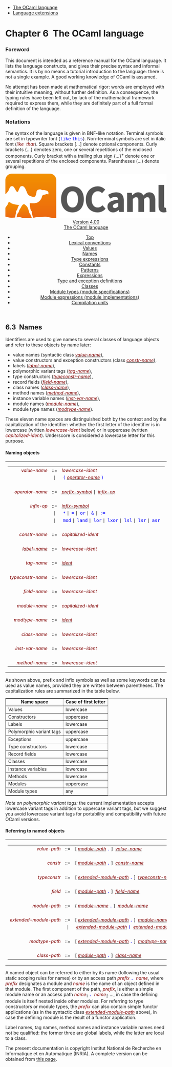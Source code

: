 <!-- ((! set title Manual !)) ((! set documentation !)) ((! set manual !)) ((! set nobreadcrumb !)) -->
<div class="manual content"><ul class="part_menu"><li class="active"><a href="language.html">The OCaml language</a></li><li><a href="manual021.html">Language extensions</a></li></ul>




<h1 class="chapter"><a name="htoc51"><span>Chapter 6</span></a>&nbsp;&nbsp;The OCaml language</h1><p> <a name="c:refman"></a>

</p><h3 class="subsection">Foreword</h3><p>This document is intended as a reference manual for the OCaml
language. It lists the language constructs, and gives their precise
syntax and informal semantics. It is by no means a tutorial
introduction to the language: there is not a single example. A good
working knowledge of OCaml is assumed.</p><p>No attempt has been made at mathematical rigor: words are employed
with their intuitive meaning, without further definition. As a
consequence, the typing rules have been left out, by lack of the
mathematical framework required to express them, while they are
definitely part of a full formal definition of the language.</p><h3 class="subsection">Notations</h3><p>The syntax of the language is given in BNF-like notation. Terminal
symbols are set in typewriter font (<font color="blue"><tt>like</tt> <tt>this</tt></font>).
Non-terminal symbols are set in italic font (<font color="maroon"><i>like</i></font> &nbsp;<font color="maroon"><i>that</i></font>).
Square brackets […] denote optional components. Curly brackets
{…} denotes zero, one or several repetitions of the enclosed
components. Curly bracket with a trailing plus sign {…}<sup>+</sup>
denote one or several repetitions of the enclosed components.
Parentheses (…) denote grouping.</p><header><nav class="toc brand"><a class="brand" href="https://ocaml.org/"><img src="colour-logo-gray.svg" class="svg" alt="OCaml"></a></nav><nav class="toc"><div class="toc_version"><a href="/docs" id="version-select">Version 4.00</a></div><div class="toc_title"><a href="#">The OCaml language</a></div><ul><li class="top"><a href="#">Top</a></li>
<li><a href="lex.html#start-section">Lexical conventions</a>
</li><li><a href="manual010.html#start-section">Values</a>
</li><li><a href="manual011.html#start-section">Names</a>
</li><li><a href="types.html#start-section">Type expressions</a>
</li><li><a href="manual013.html#start-section">Constants</a>
</li><li><a href="patterns.html#start-section">Patterns</a>
</li><li><a href="expr.html#start-section">Expressions</a>
</li><li><a href="manual016.html#start-section">Type and exception definitions</a>
</li><li><a href="manual017.html#start-section">Classes</a>
</li><li><a href="manual018.html#start-section">Module types (module specifications)</a>
</li><li><a href="manual019.html#start-section">Module expressions (module implementations)</a>
</li><li><a href="manual020.html#start-section">Compilation units</a>
</li></ul></nav></header><a id="start-section"></a><section id="section">




<h2 class="section"><a name="htoc62">6.3</a>&nbsp;&nbsp;Names</h2><p> <a name="s:names"></a>
</p><p>Identifiers are used to give names to several classes of language
objects and refer to these objects by name later:
</p><ul class="itemize"><li class="li-itemize">
value names (syntactic class <i><a href="#value-name" class="syntax"><font color="maroon">value-name</font></a></i>),
</li><li class="li-itemize">value constructors and exception constructors (class <i><a href="#constr-name" class="syntax"><font color="maroon">constr-name</font></a></i>),
</li><li class="li-itemize">labels (<i><a href="lex.html#label-name" class="syntax"><font color="maroon">label-name</font></a></i>),
</li><li class="li-itemize">polymorphic variant tags (<i><a href="#tag-name" class="syntax"><font color="maroon">tag-name</font></a></i>),
</li><li class="li-itemize">type constructors (<i><a href="#typeconstr-name" class="syntax"><font color="maroon">typeconstr-name</font></a></i>),
</li><li class="li-itemize">record fields (<i><a href="#field-name" class="syntax"><font color="maroon">field-name</font></a></i>),
</li><li class="li-itemize">class names (<i><a href="#class-name" class="syntax"><font color="maroon">class-name</font></a></i>),
</li><li class="li-itemize">method names (<i><a href="#method-name" class="syntax"><font color="maroon">method-name</font></a></i>),
</li><li class="li-itemize">instance variable names (<i><a href="#inst-var-name" class="syntax"><font color="maroon">inst-var-name</font></a></i>),
</li><li class="li-itemize">module names (<i><a href="#module-name" class="syntax"><font color="maroon">module-name</font></a></i>),
</li><li class="li-itemize">module type names (<i><a href="#modtype-name" class="syntax"><font color="maroon">modtype-name</font></a></i>).
</li></ul><p>
These eleven name spaces are distinguished both by the context and by the
capitalization of the identifier: whether the first letter of the
identifier is in lowercase (written <font color="maroon"><i>lowercase-ident</i></font> below) or in
uppercase (written <font color="maroon"><i>capitalized-ident</i></font>). Underscore is considered a
lowercase letter for this purpose.</p><p><a name="@manual.kwd0"></a>
<a name="@manual.kwd1"></a></p><h4 class="subsubsection">Naming objects</h4><table class="display dcenter"><tbody><tr valign="middle"><td class="dcell"><table cellspacing="6" cellpadding="0"><tbody><tr><td align="right" nowrap="">
<i><a name="value-name" class="syntax"><font color="maroon">value-name</font></a></i></td><td align="center" nowrap="">::=</td><td align="left" nowrap="">
<font color="maroon"><i>lowercase-ident</i></font>
&nbsp;</td></tr>
<tr><td align="right" nowrap="">&nbsp;</td><td align="center" nowrap="">∣</td><td align="left" nowrap="">&nbsp;<font color="blue"><tt>(</tt></font>&nbsp;<i><a href="#operator-name" class="syntax"><font color="maroon">operator-name</font></a></i>&nbsp;<font color="blue"><tt>)</tt></font>
&nbsp;</td></tr>
<tr><td align="right" nowrap="">&nbsp;</td></tr>
<tr><td align="right" nowrap="">
<i><a name="operator-name" class="syntax"><font color="maroon">operator-name</font></a></i></td><td align="center" nowrap="">::=</td><td align="left" nowrap="">
<i><a href="lex.html#prefix-symbol" class="syntax"><font color="maroon">prefix-symbol</font></a></i>&nbsp;∣&nbsp;&nbsp;<i><a href="#infix-op" class="syntax"><font color="maroon">infix-op</font></a></i>
&nbsp;</td></tr>
<tr><td align="right" nowrap="">&nbsp;</td></tr>
<tr><td align="right" nowrap="">
<i><a name="infix-op" class="syntax"><font color="maroon">infix-op</font></a></i></td><td align="center" nowrap="">::=</td><td align="left" nowrap="">
<i><a href="lex.html#infix-symbol" class="syntax"><font color="maroon">infix-symbol</font></a></i>
&nbsp;</td></tr>
<tr><td align="right" nowrap="">&nbsp;</td><td align="center" nowrap="">∣</td><td align="left" nowrap="">&nbsp;<font color="blue"><tt>*</tt></font>&nbsp;∣&nbsp;&nbsp;<font color="blue"><tt>=</tt></font>&nbsp;∣&nbsp;&nbsp;<font color="blue"><tt>or</tt></font>&nbsp;∣&nbsp;&nbsp;<font color="blue"><tt>&amp;</tt></font>&nbsp;∣&nbsp;&nbsp;<font color="blue"><tt>:=</tt></font>
&nbsp;</td></tr>
<tr><td align="right" nowrap="">&nbsp;</td><td align="center" nowrap="">∣</td><td align="left" nowrap="">&nbsp;<font color="blue"><tt>mod</tt></font>&nbsp;∣&nbsp;&nbsp;<font color="blue"><tt>land</tt></font>&nbsp;∣&nbsp;&nbsp;<font color="blue"><tt>lor</tt></font>&nbsp;∣&nbsp;&nbsp;<font color="blue"><tt>lxor</tt></font>&nbsp;∣&nbsp;&nbsp;<font color="blue"><tt>lsl</tt></font>&nbsp;∣&nbsp;&nbsp;<font color="blue"><tt>lsr</tt></font>&nbsp;∣&nbsp;&nbsp;<font color="blue"><tt>asr</tt></font>
&nbsp;</td></tr>
<tr><td align="right" nowrap="">&nbsp;</td></tr>
<tr><td align="right" nowrap="">
<i><a name="constr-name" class="syntax"><font color="maroon">constr-name</font></a></i></td><td align="center" nowrap="">::=</td><td align="left" nowrap="">
<font color="maroon"><i>capitalized-ident</i></font>
&nbsp;</td></tr>
<tr><td align="right" nowrap="">&nbsp;</td></tr>
<tr><td align="right" nowrap="">
<i><a href="lex.html#label-name" class="syntax"><font color="maroon">label-name</font></a></i></td><td align="center" nowrap="">::=</td><td align="left" nowrap="">
<font color="maroon"><i>lowercase-ident</i></font>
&nbsp;</td></tr>
<tr><td align="right" nowrap="">&nbsp;</td></tr>
<tr><td align="right" nowrap="">
<i><a name="tag-name" class="syntax"><font color="maroon">tag-name</font></a></i></td><td align="center" nowrap="">::=</td><td align="left" nowrap="">
<i><a href="lex.html#ident" class="syntax"><font color="maroon">ident</font></a></i>
&nbsp;</td></tr>
<tr><td align="right" nowrap="">&nbsp;</td></tr>
<tr><td align="right" nowrap="">
<i><a name="typeconstr-name" class="syntax"><font color="maroon">typeconstr-name</font></a></i></td><td align="center" nowrap="">::=</td><td align="left" nowrap="">
<font color="maroon"><i>lowercase-ident</i></font>
&nbsp;</td></tr>
<tr><td align="right" nowrap="">&nbsp;</td></tr>
<tr><td align="right" nowrap="">
<i><a name="field-name" class="syntax"><font color="maroon">field-name</font></a></i></td><td align="center" nowrap="">::=</td><td align="left" nowrap="">
<font color="maroon"><i>lowercase-ident</i></font>
&nbsp;</td></tr>
<tr><td align="right" nowrap="">&nbsp;</td></tr>
<tr><td align="right" nowrap="">
<i><a name="module-name" class="syntax"><font color="maroon">module-name</font></a></i></td><td align="center" nowrap="">::=</td><td align="left" nowrap="">
<font color="maroon"><i>capitalized-ident</i></font>
&nbsp;</td></tr>
<tr><td align="right" nowrap="">&nbsp;</td></tr>
<tr><td align="right" nowrap="">
<i><a name="modtype-name" class="syntax"><font color="maroon">modtype-name</font></a></i></td><td align="center" nowrap="">::=</td><td align="left" nowrap="">
<i><a href="lex.html#ident" class="syntax"><font color="maroon">ident</font></a></i>
&nbsp;</td></tr>
<tr><td align="right" nowrap="">&nbsp;</td></tr>
<tr><td align="right" nowrap="">
<i><a name="class-name" class="syntax"><font color="maroon">class-name</font></a></i></td><td align="center" nowrap="">::=</td><td align="left" nowrap="">
<font color="maroon"><i>lowercase-ident</i></font>
&nbsp;</td></tr>
<tr><td align="right" nowrap="">&nbsp;</td></tr>
<tr><td align="right" nowrap="">
<i><a name="inst-var-name" class="syntax"><font color="maroon">inst-var-name</font></a></i></td><td align="center" nowrap="">::=</td><td align="left" nowrap="">
<font color="maroon"><i>lowercase-ident</i></font>
&nbsp;</td></tr>
<tr><td align="right" nowrap="">&nbsp;</td></tr>
<tr><td align="right" nowrap="">
<i><a name="method-name" class="syntax"><font color="maroon">method-name</font></a></i></td><td align="center" nowrap="">::=</td><td align="left" nowrap="">
<font color="maroon"><i>lowercase-ident</i></font></td></tr>
</tbody></table></td></tr>
</tbody></table><p>
As shown above, prefix and infix symbols as well as some keywords can
be used as value names, provided they are written between parentheses.
The capitalization rules are summarized in the table below.</p><div class="center"><table border="1" cellspacing="0" cellpadding="1" width="80%"><tbody><tr><td align="center" nowrap=""><b>Name space</b></td><td align="center" nowrap=""><b>Case of first letter</b></td></tr>
<tr><td align="left" nowrap="">
Values</td><td align="left" nowrap="">lowercase</td></tr>
<tr><td align="left" nowrap="">Constructors</td><td align="left" nowrap="">uppercase</td></tr>
<tr><td align="left" nowrap="">Labels</td><td align="left" nowrap="">lowercase</td></tr>
<tr><td align="left" nowrap="">Polymorphic variant tags</td><td align="left" nowrap="">uppercase</td></tr>
<tr><td align="left" nowrap="">Exceptions</td><td align="left" nowrap="">uppercase</td></tr>
<tr><td align="left" nowrap="">Type constructors</td><td align="left" nowrap="">lowercase</td></tr>
<tr><td align="left" nowrap="">Record fields</td><td align="left" nowrap="">lowercase</td></tr>
<tr><td align="left" nowrap="">Classes</td><td align="left" nowrap="">lowercase</td></tr>
<tr><td align="left" nowrap="">Instance variables</td><td align="left" nowrap="">lowercase</td></tr>
<tr><td align="left" nowrap="">Methods</td><td align="left" nowrap="">lowercase</td></tr>
<tr><td align="left" nowrap="">Modules</td><td align="left" nowrap="">uppercase</td></tr>
<tr><td align="left" nowrap="">Module types</td><td align="left" nowrap="">any</td></tr>
</tbody></table></div><p><i>Note on polymorphic variant tags:</i> the current implementation accepts
lowercase variant tags in addition to uppercase variant tags, but we
suggest you avoid lowercase variant tags for portability and
compatibility with future OCaml versions.</p><h4 class="subsubsection">Referring to named objects</h4><table class="display dcenter"><tbody><tr valign="middle"><td class="dcell"><table cellspacing="6" cellpadding="0"><tbody><tr><td align="right" nowrap="">
<i><a name="value-path" class="syntax"><font color="maroon">value-path</font></a></i></td><td align="center" nowrap="">::=</td><td align="left" nowrap="">
[&nbsp;<i><a href="#module-path" class="syntax"><font color="maroon">module-path</font></a></i>&nbsp;<font color="blue"><tt>.</tt></font>&nbsp;]&nbsp;&nbsp;<i><a href="#value-name" class="syntax"><font color="maroon">value-name</font></a></i>
&nbsp;</td></tr>
<tr><td align="right" nowrap="">&nbsp;</td></tr>
<tr><td align="right" nowrap="">
<i><a name="constr" class="syntax"><font color="maroon">constr</font></a></i></td><td align="center" nowrap="">::=</td><td align="left" nowrap="">
[&nbsp;<i><a href="#module-path" class="syntax"><font color="maroon">module-path</font></a></i>&nbsp;<font color="blue"><tt>.</tt></font>&nbsp;]&nbsp;&nbsp;<i><a href="#constr-name" class="syntax"><font color="maroon">constr-name</font></a></i>
&nbsp;</td></tr>
<tr><td align="right" nowrap="">&nbsp;</td></tr>
<tr><td align="right" nowrap="">
<i><a name="typeconstr" class="syntax"><font color="maroon">typeconstr</font></a></i></td><td align="center" nowrap="">::=</td><td align="left" nowrap="">
[&nbsp;<i><a href="#extended-module-path" class="syntax"><font color="maroon">extended-module-path</font></a></i>&nbsp;<font color="blue"><tt>.</tt></font>&nbsp;]&nbsp;&nbsp;<i><a href="#typeconstr-name" class="syntax"><font color="maroon">typeconstr-name</font></a></i>
&nbsp;</td></tr>
<tr><td align="right" nowrap="">&nbsp;</td></tr>
<tr><td align="right" nowrap="">
<i><a name="field" class="syntax"><font color="maroon">field</font></a></i></td><td align="center" nowrap="">::=</td><td align="left" nowrap="">
[&nbsp;<i><a href="#module-path" class="syntax"><font color="maroon">module-path</font></a></i>&nbsp;<font color="blue"><tt>.</tt></font>&nbsp;]&nbsp;&nbsp;<i><a href="#field-name" class="syntax"><font color="maroon">field-name</font></a></i>
&nbsp;</td></tr>
<tr><td align="right" nowrap="">&nbsp;</td></tr>
<tr><td align="right" nowrap="">
<i><a name="module-path" class="syntax"><font color="maroon">module-path</font></a></i></td><td align="center" nowrap="">::=</td><td align="left" nowrap="">
{&nbsp;<i><a href="#module-name" class="syntax"><font color="maroon">module-name</font></a></i>&nbsp;<font color="blue"><tt>.</tt></font>&nbsp;}&nbsp;&nbsp;<i><a href="#module-name" class="syntax"><font color="maroon">module-name</font></a></i>
&nbsp;</td></tr>
<tr><td align="right" nowrap="">&nbsp;</td></tr>
<tr><td align="right" nowrap="">
<i><a name="extended-module-path" class="syntax"><font color="maroon">extended-module-path</font></a></i></td><td align="center" nowrap="">::=</td><td align="left" nowrap="">
[&nbsp;<i><a href="#extended-module-path" class="syntax"><font color="maroon">extended-module-path</font></a></i>&nbsp;<font color="blue"><tt>.</tt></font>&nbsp;]&nbsp;&nbsp;<i><a href="#module-name" class="syntax"><font color="maroon">module-name</font></a></i>
&nbsp;</td></tr>
<tr><td align="right" nowrap="">&nbsp;</td><td align="center" nowrap="">∣</td><td align="left" nowrap="">&nbsp;<i><a href="#extended-module-path" class="syntax"><font color="maroon">extended-module-path</font></a></i>&nbsp;<font color="blue"><tt>(</tt></font>&nbsp;&nbsp;<i><a href="#extended-module-path" class="syntax"><font color="maroon">extended-module-path</font></a></i>&nbsp;<font color="blue"><tt>)</tt></font>
&nbsp;</td></tr>
<tr><td align="right" nowrap="">&nbsp;</td></tr>
<tr><td align="right" nowrap="">
<i><a name="modtype-path" class="syntax"><font color="maroon">modtype-path</font></a></i></td><td align="center" nowrap="">::=</td><td align="left" nowrap="">
[&nbsp;<i><a href="#extended-module-path" class="syntax"><font color="maroon">extended-module-path</font></a></i>&nbsp;<font color="blue"><tt>.</tt></font>&nbsp;]&nbsp;&nbsp;<i><a href="#modtype-name" class="syntax"><font color="maroon">modtype-name</font></a></i>
&nbsp;</td></tr>
<tr><td align="right" nowrap="">&nbsp;</td></tr>
<tr><td align="right" nowrap="">
<i><a name="class-path" class="syntax"><font color="maroon">class-path</font></a></i></td><td align="center" nowrap="">::=</td><td align="left" nowrap="">
[&nbsp;<i><a href="#module-path" class="syntax"><font color="maroon">module-path</font></a></i>&nbsp;<font color="blue"><tt>.</tt></font>&nbsp;]&nbsp;&nbsp;<i><a href="#class-name" class="syntax"><font color="maroon">class-name</font></a></i></td></tr>
</tbody></table></td></tr>
</tbody></table><p>A named object can be referred to either by its name (following the
usual static scoping rules for names) or by an access path <font color="maroon"><i>prefix</i></font> <font color="blue"><tt>.</tt></font> &nbsp;<font color="maroon"><i>name</i></font>,
where <font color="maroon"><i>prefix</i></font> designates a module and <font color="maroon"><i>name</i></font> is the name of an object
defined in that module. The first component of the path, <font color="maroon"><i>prefix</i></font>, is
either a simple module name or an access path <font color="maroon"><i>name</i></font><sub>1</sub> <font color="blue"><tt>.</tt></font> &nbsp;<font color="maroon"><i>name</i></font><sub>2</sub> …,
in case the defining module is itself nested inside other modules.
For referring to type constructors or module types, the <font color="maroon"><i>prefix</i></font> can
also contain simple functor applications (as in the syntactic class
<i><a href="#extended-module-path" class="syntax"><font color="maroon">extended-module-path</font></a></i> above), in case the defining module is the
result of a functor application.</p><p>Label names, tag names, method names and instance variable names need
not be qualified: the former three are global labels, while the latter
are local to a class.

</p>





</section><div class="copyright">The present documentation is copyright Institut National de Recherche en Informatique et en Automatique (INRIA). A complete version can be obtained from <a href="http://caml.inria.fr/pub/docs/manual-ocaml/">this page</a>.</div></div>